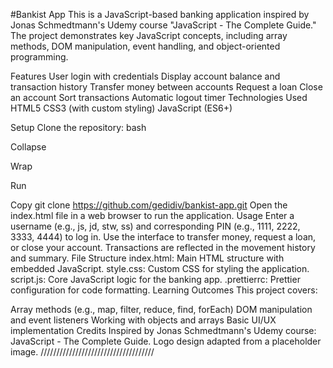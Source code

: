 #Bankist App
This is a JavaScript-based banking application inspired by Jonas Schmedtmann's Udemy course "JavaScript - The Complete Guide." The project demonstrates key JavaScript concepts, including array methods, DOM manipulation, event handling, and object-oriented programming.


Features
User login with credentials
Display account balance and transaction history
Transfer money between accounts
Request a loan
Close an account
Sort transactions
Automatic logout timer
Technologies Used
HTML5
CSS3 (with custom styling)
JavaScript (ES6+)

Setup
Clone the repository:
bash

Collapse

Wrap

Run

Copy
git clone https://github.com/gedidiv/bankist-app.git
Open the index.html file in a web browser to run the application.
Usage
Enter a username (e.g., js, jd, stw, ss) and corresponding PIN (e.g., 1111, 2222, 3333, 4444) to log in.
Use the interface to transfer money, request a loan, or close your account.
Transactions are reflected in the movement history and summary.
File Structure
index.html: Main HTML structure with embedded JavaScript.
style.css: Custom CSS for styling the application.
script.js: Core JavaScript logic for the banking app.
.prettierrc: Prettier configuration for code formatting.
Learning Outcomes
This project covers:

Array methods (e.g., map, filter, reduce, find, forEach)
DOM manipulation and event listeners
Working with objects and arrays
Basic UI/UX implementation
Credits
Inspired by Jonas Schmedtmann's Udemy course: JavaScript - The Complete Guide.
Logo design adapted from a placeholder image.
 ////////////////////////////////////






